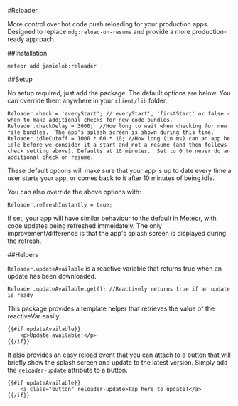 #Reloader

More control over hot code push reloading for your production apps.   Designed to replace `mdg:reload-on-resume` and provide a more production-ready approach.

##Installation

`meteor add jamielob:reloader`

##Setup

No setup required, just add the package.  The default options are below. You can override them anywhere in your `client/lib` folder.

```
Reloader.check = 'everyStart'; //'everyStart', 'firstStart' or false - when to make additional checks for new code bundles. 
Reloader.checkDelay = 3000;  //How long to wait when checking for new file bundles.  The app's splash screen is shown during this time.
Reloader.idleCutoff = 1000 * 60 * 10; //How long (in ms) can an app be idle before we consider it a start and not a resume (and then follows check setting above). Defaults at 10 minutes.  Set to 0 to never do an additional check on resume.
```
These default options will make sure that your app is up to date every time a user starts your app, or comes back to it after 10 minutes of being idle. 

You can also override the above options with:

```
Reloader.refreshInstantly = true; 
```

If set, your app will have similar behaviour to the default in Meteor, with code updates being refreshed immeidately. The only improvement/difference is that the app's splash screen is displayed during the refresh.



##Helpers

`Reloader.updateAvailable` is a reactive variable that returns true when an update has been downloaded.

```
Reloader.updateAvailable.get(); //Reactively returns true if an update is ready
```

This package provides a template helper that retrieves the value of the reactiveVar easily.

```
{{#if updateAvailable}}
  	<p>Update available!</p>
{{/if}}
```

It also provides an easy reload event that you can attach to a button that will briefly show the splash screen and update to the latest version. Simply add the `reloader-update` attribute to a button.

```
{{#if updateAvailable}}
	<a class="button" reloader-update>Tap here to update!</a>
{{/if}}
```

